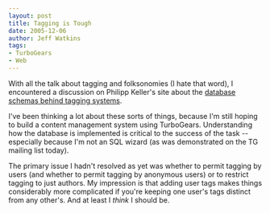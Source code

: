 ```yaml
---
layout: post
title: Tagging is Tough
date: 2005-12-06
author: Jeff Watkins
tags:
- TurboGears
- Web
---
```


With all the talk about tagging and folksonomies (I hate that word), I encountered a discussion on Philipp Keller's site about the [database schemas behind tagging systems](http://www.pui.ch/phred/archives/2005/04/tags-database-schemas.html).

I've been thinking a lot about these sorts of things, because I'm still hoping to build a content management system using TurboGears. Understanding how the database is implemented is critical to the success of the task -- especially because I'm not an SQL wizard (as was demonstrated on the TG mailing list today).

The primary issue I hadn't resolved as yet was whether to permit tagging by users (and whether to permit tagging by anonymous users) or to restrict tagging to just authors. My impression is that adding user tags makes things considerably more complicated if you're keeping one user's tags distinct from any other's. And at least I *think* I should be.